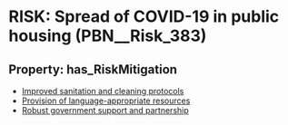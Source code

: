 # RISK: __Spread of COVID-19 in public housing__ (PBN__Risk_383)

## Property: has_RiskMitigation

* [Improved sanitation and cleaning protocols](PBN__RiskMitigation_529)
* [Provision of language-appropriate resources](PBN__RiskMitigation_530)
* [Robust government support and partnership](PBN__RiskMitigation_531)

